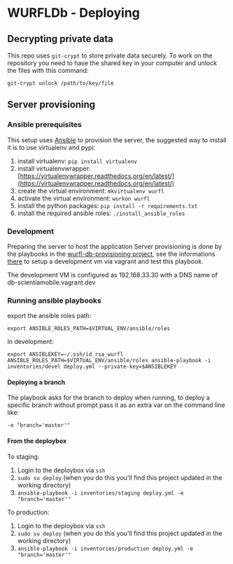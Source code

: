 # WURFLDb - Deploying

## Decrypting private data

This repo uses `git-crypt` to store private data securely. To work on the repository you need to have the shared key in your computer and unlock the files with this command:

```
git-crypt unlock /path/to/key/file
```

## Server provisioning


### Ansible prerequisites

This setup uses [Ansible](https://github.com/ansible/ansible) to provision the server, the suggested way to install it is to use virtualenv and pypi:

1. install virtualenv: ```pip install virtualenv```
2. install virtualenvwrapper: [https://virtualenvwrapper.readthedocs.org/en/latest/](https://virtualenvwrapper.readthedocs.org/en/latest/)
3. create the virtual environment: ```mkvirtualenv wurfl```
4. activate the virtual environment: ```workon wurfl```
5. install the python packages: ```pip install -r requirements.txt```
6. install the required ansible roles: ```./install_ansible_roles```

### Development

Preparing the server to host the application Server provisioning is done by the playbooks in the [wurfl-db-provisioning project](../wurfl-db-provisioning), see the informations [there](../wurfl-db-provisioning) to setup a development vm via vagrant and test this playbook.

The development VM is configured as 192.168.33.30 with a DNS name of db-scientiamobile.vagrant.dev

### Running ansible playbooks

export the ansible roles path:

```
export ANSIBLE_ROLES_PATH=$VIRTUAL_ENV/ansible/roles 
```

In development:

```
export ANSIBLEKEY=~/.ssh/id_rsa_wurfl
ANSIBLE_ROLES_PATH=$VIRTUAL_ENV/ansible/roles ansible-playbook -i inventories/devel deploy.yml --private-key=$ANSIBLEKEY
```

#### Deploying a branch

The playbook asks for the branch to deploy when running, to deploy a specific branch without prompt pass it as an extra var on the command line like:

```
-e "branch='master'" 
```

#### From the deploybox

To staging:

1. Login to the deploybox via `ssh`
2. `sudo su deploy` (when you do this you'll find this project updated in the working directory)
3. `ansible-playbook -i inventories/staging deploy.yml -e "branch='master'" `

To production:

1. Login to the deploybox via `ssh`
2. `sudo su deploy` (when you do this you'll find this project updated in the working directory)
3. `ansible-playbook -i inventories/production deploy.yml -e "branch='master'" `


